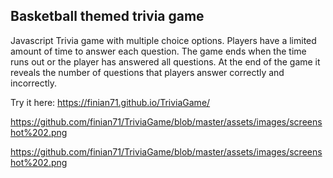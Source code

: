 ## Basketball themed trivia game

Javascript Trivia game with multiple choice options. Players have a limited amount of time to answer each question. The game ends when the time runs out or the player has answered all questions. At the end of the game it reveals the number of questions that players answer correctly and incorrectly.

Try it here: https://finian71.github.io/TriviaGame/ 

https://github.com/finian71/TriviaGame/blob/master/assets/images/screenshot%202.png

https://github.com/finian71/TriviaGame/blob/master/assets/images/screenshot%202.png
